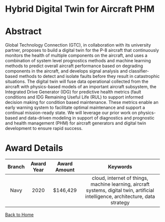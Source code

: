 
Hybrid Digital Twin for Aircraft PHM
====================================

# Abstract


Global Technology Connection (GTC), in collaboration with its university partner, proposes to build a digital twin for the P-8 aircraft that continuously monitors the health of multiple components on the aircraft, and uses a combination of system level prognostics methods and machine learning methods to predict overall aircraft performance based on degrading components in the aircraft, and develops signal analysis and classifier-based methods to detect and isolate faults before they result in catastrophic situations. The digital twin will fuse data operational collected from the aircraft with physics-based models of an important aircraft subsystem, the Integrated Drive Generator (IDG) for predictive health metrics (fault conditions and IDG Remaining Useful Life (RUL) to support informed decision making for condition based maintenance. These metrics enable an early warning system to facilitate optimal maintenance and support a continual mission-ready state. We will leverage our prior work on physics-based and data-driven modeling in support of diagnostics and prognostic and health management (PHM) for aircraft generators and digital twin development to ensure rapid success.  

# Award Details

|Branch|Award Year|Award Amount|Keywords|
| :---: | :---: | :---: | :---: |
|Navy|2020|$146,429|cloud, internet of things, machine learning, aircraft systems, digital twin, artificial intelligence, architecture, data strategy|
  
  


[Back to Home](https://github.com/chrischow/dod_sbir_awards/Reports/JH/#2190)